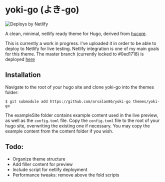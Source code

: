 # yoki-go (よき-go)
![Deploys by Netlify](https://www.netlify.com/img/global/badges/netlify-light.svg "Deploys by Netlify")

A clean, minimal, netlify ready theme for Hugo, derived from [hucore](https://github.com/mgjohansen/hucore).

This is currently a work in progress. I've uploaded it in order to be able to deploy to Netlify for live testing. Netlify integration is one of my main goals for this theme. The master branch (currently locked to #0ed1718) is deployed [here](https://yoki-go.netlify.com/)

## Installation

Navigate to the root of your hugo site and clone yoki-go into the themes folder:

```
$ git submodule add https://github.com/arsalan86/yoki-go themes/yoki-go
```

The exampleSite folder contains example content used in the live preview, as well as the `config.toml` file. Copy the `config.toml` file to the root of your hugo site, overwriting the existing one if necessary. You may copy the example content from the content folder if you wish.

## Todo:

- Organize theme structure
- Add filler content for preview
- Include script for netlify deployment
- Performance tweaks: remove above the fold scripts